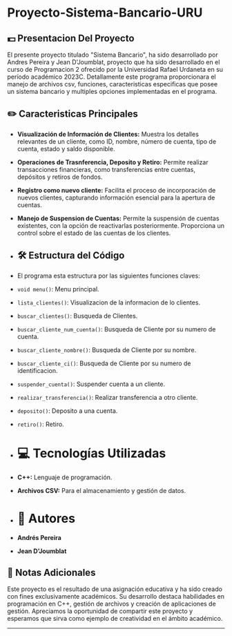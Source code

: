 # Proyecto-Sistema-Bancario-URU

## 💵 Presentacion Del Proyecto
El presente proyecto titulado "Sistema Bancario", ha sido desarrollado por Andres Pereira y Jean D'Joumblat, proyecto que ha sido desarrollado en el curso de Programacion 2 ofrecido por la Universidad Rafael Urdaneta en su período académico 2023C. Detallamente este programa proporcionara el manejo de archivos csv, funciones, caracteristicas especificas que posee un sistema bancario y multiples opciones implementadas en el programa.

## ✏️ Caracteristicas Principales 
- **Visualización de Información de Clientes:** Muestra los detalles relevantes de un cliente, como ID, nombre, número de cuenta, tipo de cuenta, estado y saldo disponible.
- **Operaciones de Trasnferencia, Deposito y Retiro:** Permite realizar transacciones financieras, como transferencias entre cuentas, depósitos y retiros de fondos.
- **Registro como nuevo cliente:** Facilita el proceso de incorporación de nuevos clientes, capturando información esencial para la apertura de cuentas.
- **Manejo de Suspension de Cuentas:** Permite la suspensión de cuentas existentes, con la opción de reactivarlas posteriormente. Proporciona un control sobre el estado de las cuentas de los clientes.

- ## 🛠️ Estructura del Código

- El programa esta estructura por las siguientes funciones claves:
- `void menu()`: Menu principal.
- `lista_clientes()`: Visualizacion de la informacion de lo clientes.
- `buscar_clientes()`: Busqueda de Clientes.
- `buscar_cliente_num_cuenta()`: Busqueda de Cliente por su numero de cuenta.
- `buscar_cliente_nombre()`: Busqueda de Cliente por su nombre.
- `buscar_cliente_ci()`: Busqueda de Cliente por su numero de identificacion.
- `suspender_cuenta()`: Suspender cuenta a un cliente.
- `realizar_transferencia()`: Realizar transferencia a otro cliente.
- `deposito()`: Deposito a una cuenta.
- `retiro()`: Retiro.

- # 💻 Tecnologías Utilizadas

- **C++:** Lenguaje de programación.
- **Archivos CSV:** Para el almacenamiento y gestión de datos.

- # 👥 Autores

- **Andrés Pereira**
- **Jean D'Joumblat**

## 📝 Notas Adicionales

Este proyecto es el resultado de una asignación educativa y ha sido creado con fines exclusivamente académicos. Su desarrollo destaca habilidades en programación en C++, gestión de archivos y creación de aplicaciones de gestión. Apreciamos la oportunidad de compartir este proyecto y esperamos que sirva como ejemplo de creatividad en el ámbito académico.

---


